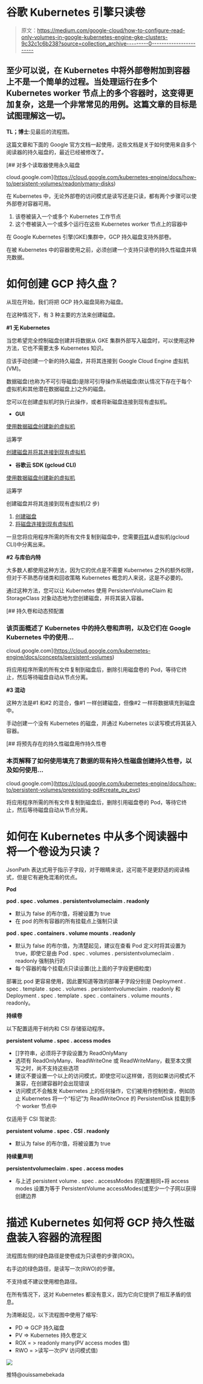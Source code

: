 # 谷歌 Kubernetes 引擎只读卷

> 原文：<https://medium.com/google-cloud/how-to-configure-read-only-volumes-in-google-kubernetes-engine-gke-clusters-9c32c1c6b238?source=collection_archive---------0----------------------->

## 至少可以说，在 Kubernetes 中将外部卷附加到容器上不是一个简单的过程。当处理运行在多个 Kubernetes worker 节点上的多个容器时，这变得更加复杂，这是一个非常常见的用例。这篇文章的目标是试图理解这一切。

**TL；博士**:见最后的流程图。

这篇文章和下面的 Google 官方文档一起使用，这些文档是关于如何使用来自多个阅读器的持久磁盘的，最近已经被修改了。

[](https://cloud.google.com/kubernetes-engine/docs/how-to/persistent-volumes/readonlymany-disks) [## 对多个读取器使用永久磁盘

cloud.google.com](https://cloud.google.com/kubernetes-engine/docs/how-to/persistent-volumes/readonlymany-disks) 

在 Kubernetes 中，无论外部卷的访问模式是读写还是只读，都有两个步骤可以使外部卷对容器可用。

1.  该卷被装入一个或多个 Kubernetes 工作节点
2.  这个卷被装入一个或多个运行在这些 Kubernetes worker 节点上的容器中

在 Google Kubernetes 引擎(GKE)集群中，GCP 持久磁盘支持外部卷。

在被 Kubernetes 中的容器使用之前，必须创建一个支持只读卷的持久性磁盘并填充数据。

# **如何创建 GCP 持久盘？**

从现在开始，我们将把 GCP 持久磁盘简称为磁盘。

在这种情况下，有 3 种主要的方法来创建磁盘。

**#1 无 Kubernetes**

当您希望完全控制磁盘创建并将数据从 GKE 集群外部写入磁盘时，可以使用这种方法，它也不需要太多 Kubernetes 知识。

应该手动创建一个新的持久磁盘，并将其连接到 Google Cloud Engine 虚拟机(VM)。

数据磁盘(也称为不可引导磁盘)是除可引导操作系统磁盘(默认情况下存在于每个虚拟机和其他潜在数据磁盘上)之外的磁盘。

您可以在创建虚拟机时执行此操作，或者将新磁盘连接到现有虚拟机。

*   **GUI**

[使用数据磁盘创建新的虚拟机](https://cloud.google.com/compute/docs/instances/create-start-instance#create_a_vm_instance_with_additional_non-boot_disks)

运筹学

[创建磁盘并将其连接到现有虚拟机](https://cloud.google.com/compute/docs/disks/add-persistent-disk)

*   **谷歌云 SDK (gcloud CLI)**

[使用数据磁盘创建新的虚拟机](https://cloud.google.com/compute/docs/instances/create-start-instance#create_a_vm_instance_with_additional_non-boot_disks)

运筹学

创建磁盘并将其连接到现有虚拟机(2 步)

1.  [创建磁盘](https://cloud.google.com/sdk/gcloud/reference/compute/disks/create)
2.  [将磁盘连接到现有虚拟机](https://cloud.google.com/sdk/gcloud/reference/compute/instances/attach-disk?hl=fr)

一旦您将应用程序所需的所有文件复制到磁盘中，您需要[将其](https://cloud.google.com/sdk/gcloud/reference/compute/instances/detach-disk)从虚拟机(gcloud CLI)中分离出来。

**#2 与库伯内特**

大多数人都使用这种方法，因为它的优点是不需要 Kubernetes 之外的额外权限，但对于不熟悉存储类和回收策略 Kubernetes 概念的人来说，这是不必要的。

通过这种方法，您可以让 Kubernetes 使用 PersistentVolumeClaim 和 StorageClass 对象动态地为您创建磁盘，并将其装入容器。

[](https://cloud.google.com/kubernetes-engine/docs/concepts/persistent-volumes) [## 持久卷和动态预配置

### 该页面概述了 Kubernetes 中的持久卷和声明，以及它们在 Google Kubernetes 中的使用…

cloud.google.com](https://cloud.google.com/kubernetes-engine/docs/concepts/persistent-volumes) 

将应用程序所需的所有文件复制到磁盘后，删除引用磁盘卷的 Pod，等待它终止，然后等待磁盘自动从节点分离。

**#3 混动**

这种方法是#1 和#2 的混合，像#1 一样创建磁盘，但像#2 一样将数据填充到磁盘中。

手动创建一个没有 Kubernetes 的磁盘，并通过 Kubernetes 以读写模式将其装入容器。

[](https://cloud.google.com/kubernetes-engine/docs/how-to/persistent-volumes/preexisting-pd#create_pv_pvc) [## 将预先存在的持久性磁盘用作持久性卷

### 本页解释了如何使用填充了数据的现有持久性磁盘创建持久性卷，以及如何使用…

cloud.google.com](https://cloud.google.com/kubernetes-engine/docs/how-to/persistent-volumes/preexisting-pd#create_pv_pvc) 

将应用程序所需的所有文件复制到磁盘后，删除引用磁盘卷的 Pod，等待它终止，然后等待磁盘自动从节点分离。

# **如何在 Kubernetes 中从多个阅读器中将一个卷设为只读？**

JsonPath 表达式用于指示子字段，对于眼睛来说，这可能不是更舒适的阅读格式，但是它有避免混淆的优点。

**Pod**

**pod . spec . volumes . persistentvolumeclaim . readonly**

*   默认为 false 的布尔值，将被设置为 true
*   在 pod 的所有容器的所有挂载点上强制只读

**pod . spec . containers . volume mounts . readonly**

*   默认为 false 的布尔值，为清楚起见，建议在查看 Pod 定义时将其设置为 true，即使它是由 Pod . spec . volumes . persistentvolumeclaim . readonly 强制执行的
*   每个容器的每个挂载点只读设置(比上面的子字段更细粒度)

部署比 pod 更容易使用，因此要知道等效的部署子字段分别是 Deployment . spec . template . spec . volumes . persistentvolumeclaim . readonly 和 Deployment . spec . template . spec . containers . volume mounts . readonly。

**持续卷**

以下配置适用于树内和 CSI 存储驱动程序。

**persistent volume . spec . access modes**

*   []字符串，必须将子字段设置为 ReadOnlyMany
*   选项有 ReadOnlyMany、ReadWriteOne 或 ReadWriteMany，截至本文撰写之时，尚不支持这些选项
*   建议不要设置一个以上的访问模式，即使您可以这样做，否则如果访问模式不兼容，在创建容器时会出现错误
*   访问模式不会触发 Kubernetes 上的任何操作，它们被用作控制检查，例如防止 Kubernetes 将一个“标记”为 ReadWriteOnce 的 PersistentDisk 挂载到多个 worker 节点中

仅适用于 CSI 驾驶员:

**persistent volume . spec . CSI . readonly**

*   默认为 false 的布尔值，将被设置为 true

**持续量声明**

**persistentvolumeclaim . spec . access modes**

*   与上述 persistent volume . spec . accessModes 的配置相同+将 access modes 设置为等于 PersistentVolume accessModes(或至少一个子网以获得创建边界

# **描述 Kubernetes 如何将 GCP 持久性磁盘装入容器的流程图**

流程图左侧的绿色路径是使卷成为只读卷的步骤(ROX)。

右手边的绿色路径，是读写一次(RWO)的步骤。

不支持或不建议使用橙色路径。

在所有情况下，这对 Kubernetes 都没有意义，因为它向它提供了相互矛盾的信息。

为清晰起见，以下流程图中使用了缩写:

*   PD => GCP 持久磁盘
*   PV => Kubernetes 持久卷定义
*   ROX = > readonly many(PV access modes 值)
*   RWO = >读写一次(PV 访问模式值)

![](img/38894910de4325bf41d9b78f41ba8c59.png)

推特@ouissamebekada